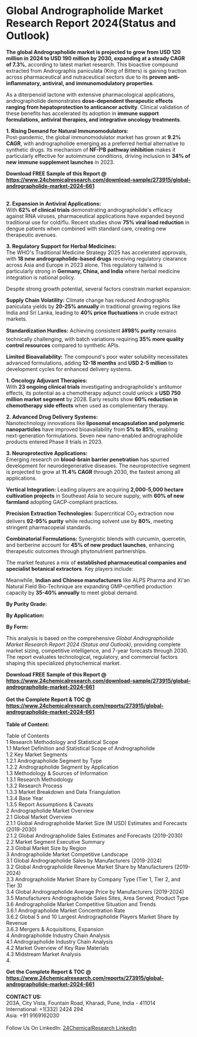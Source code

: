 <h1>Global Andrographolide Market Research Report 2024(Status and Outlook)</h1><p><strong>The global Andrographolide market is projected to grow from USD 120 million in 2024 to USD 190 million by 2030, expanding at a steady CAGR of 7.3%</strong>, according to latest market research. This bioactive compound extracted from Andrographis paniculata (King of Bitters) is gaining traction across pharmaceutical and nutraceutical sectors due to its <strong>proven anti-inflammatory, antiviral, and immunomodulatory properties</strong>.</p><p>As a diterpenoid lactone with extensive pharmacological applications, andrographolide demonstrates <strong>dose-dependent therapeutic effects ranging from hepatoprotection to anticancer activity</strong>. Clinical validation of these benefits has accelerated its adoption in <strong>immune support formulations, antiviral therapies, and integrative oncology treatments</strong>.</p><p><strong>1. Rising Demand for Natural Immunomodulators:</strong><br>
Post-pandemic, the global immunomodulator market has grown at <strong>9.2% CAGR</strong>, with andrographolide emerging as a preferred herbal alternative to synthetic drugs. Its mechanism of <strong>NF-ÎºB pathway inhibition</strong> makes it particularly effective for autoimmune conditions, driving inclusion in <strong>34% of new immune supplement launches</strong> in 2023.</p><div><b>Download FREE Sample of this Report @ 
            <a href="https://www.24chemicalresearch.com/download-sample/273915/global-andrographolide-market-2024-661">
            https://www.24chemicalresearch.com/download-sample/273915/global-andrographolide-market-2024-661</a></b></div><br><p><strong>2. Expansion in Antiviral Applications:</strong><br>
With <strong>62% of clinical trials</strong> demonstrating andrographolide's efficacy against RNA viruses, pharmaceutical applications have expanded beyond traditional use for cold/flu. Recent studies show <strong>75% viral load reduction</strong> in dengue patients when combined with standard care, creating new therapeutic avenues.</p><p><strong>3. Regulatory Support for Herbal Medicines:</strong><br>
The WHO's Traditional Medicine Strategy 2025 has accelerated approvals, with <strong>18 new andrographolide-based drugs</strong> receiving regulatory clearance across Asia and Europe in 2023 alone. This regulatory tailwind is particularly strong in <strong>Germany, China, and India</strong> where herbal medicine integration is national policy.</p><p>Despite strong growth potential, several factors constrain market expansion:</p><p><strong>Supply Chain Volatility:</strong> Climate change has reduced Andrographis paniculata yields by <strong>20-25% annually</strong> in traditional growing regions like India and Sri Lanka, leading to <strong>40% price fluctuations</strong> in crude extract markets.</p><p><strong>Standardization Hurdles:</strong> Achieving consistent <strong>â¥98% purity</strong> remains technically challenging, with batch variations requiring <strong>35% more quality control resources</strong> compared to synthetic APIs.</p><p><strong>Limited Bioavailability:</strong> The compound's poor water solubility necessitates advanced formulations, adding <strong>12-18 months</strong> and <strong>USD 2-5 million</strong> to development cycles for enhanced delivery systems.</p><p><strong>1. Oncology Adjuvant Therapies:</strong><br>
With <strong>23 ongoing clinical trials</strong> investigating andrographolide's antitumor effects, its potential as a chemotherapy adjunct could unlock a <strong>USD 750 million market segment</strong> by 2028. Early results show <strong>60% reduction in chemotherapy side effects</strong> when used as complementary therapy.</p><p><strong>2. Advanced Drug Delivery Systems:</strong><br>
Nanotechnology innovations like <strong>liposomal encapsulation and polymeric nanoparticles</strong> have improved bioavailability from <strong>5% to 85%</strong>, enabling next-generation formulations. Seven new nano-enabled andrographolide products entered Phase II trials in 2023.</p><p><strong>3. Neuroprotective Applications:</strong><br>
Emerging research on <strong>blood-brain barrier penetration</strong> has spurred development for neurodegenerative diseases. The neuroprotective segment is projected to grow at <strong>11.4% CAGR</strong> through 2030, the fastest among all applications.</p><p><strong>Vertical Integration:</strong> Leading players are acquiring <strong>2,000-5,000 hectare cultivation projects</strong> in Southeast Asia to secure supply, with <strong>60% of new farmland</strong> adopting GACP-compliant practices.</p><p><strong>Precision Extraction Technologies:</strong> Supercritical CO<sub>2</sub> extraction now delivers <strong>92-95% purity</strong> while reducing solvent use by <strong>80%</strong>, meeting stringent pharmacopeial standards.</p><p><strong>Combinatorial Formulations:</strong> Synergistic blends with curcumin, quercetin, and berberine account for <strong>45% of new product launches</strong>, enhancing therapeutic outcomes through phytonutrient partnerships.</p><p>The market features a mix of <strong>established pharmaceutical companies and specialist botanical extractors</strong>. Key players include:</p><p>Meanwhile, <strong>Indian and Chinese manufacturers</strong> like ALPS Pharma and Xi'an Natural Field Bio-Technique are expanding GMP-certified production capacity by <strong>35-40% annually</strong> to meet global demand.</p><p><strong>By Purity Grade:</strong></p><p><strong>By Application:</strong></p><p><strong>By Form:</strong></p><p>This analysis is based on the comprehensive <em>Global Andrographolide Market Research Report 2024 (Status and Outlook)</em>, providing complete market sizing, competitive intelligence, and 7-year forecasts through 2030. The report evaluates technological, regulatory, and commercial factors shaping this specialized phytochemical market.</p><div><b>Download FREE Sample of this Report @ 
            <a href="https://www.24chemicalresearch.com/download-sample/273915/global-andrographolide-market-2024-661">
            https://www.24chemicalresearch.com/download-sample/273915/global-andrographolide-market-2024-661</a></b></div><br><div><b>Get the Complete Report & TOC @ 
            <a href="https://www.24chemicalresearch.com/reports/273915/global-andrographolide-market-2024-661">
            https://www.24chemicalresearch.com/reports/273915/global-andrographolide-market-2024-661</a></b></div><br>
            <b>Table of Content:</b><p>Table of Contents<br />
1 Research Methodology and Statistical Scope<br />
1.1 Market Definition and Statistical Scope of Andrographolide<br />
1.2 Key Market Segments<br />
1.2.1 Andrographolide Segment by Type<br />
1.2.2 Andrographolide Segment by Application<br />
1.3 Methodology & Sources of Information<br />
1.3.1 Research Methodology<br />
1.3.2 Research Process<br />
1.3.3 Market Breakdown and Data Triangulation<br />
1.3.4 Base Year<br />
1.3.5 Report Assumptions & Caveats<br />
2 Andrographolide Market Overview<br />
2.1 Global Market Overview<br />
2.1.1 Global Andrographolide Market Size (M USD) Estimates and Forecasts (2019-2030)<br />
2.1.2 Global Andrographolide Sales Estimates and Forecasts (2019-2030)<br />
2.2 Market Segment Executive Summary<br />
2.3 Global Market Size by Region<br />
3 Andrographolide Market Competitive Landscape<br />
3.1 Global Andrographolide Sales by Manufacturers (2019-2024)<br />
3.2 Global Andrographolide Revenue Market Share by Manufacturers (2019-2024)<br />
3.3 Andrographolide Market Share by Company Type (Tier 1, Tier 2, and Tier 3)<br />
3.4 Global Andrographolide Average Price by Manufacturers (2019-2024)<br />
3.5 Manufacturers Andrographolide Sales Sites, Area Served, Product Type<br />
3.6 Andrographolide Market Competitive Situation and Trends<br />
3.6.1 Andrographolide Market Concentration Rate<br />
3.6.2 Global 5 and 10 Largest Andrographolide Players Market Share by Revenue<br />
3.6.3 Mergers & Acquisitions, Expansion<br />
4 Andrographolide Industry Chain Analysis<br />
4.1 Andrographolide Industry Chain Analysis<br />
4.2 Market Overview of Key Raw Materials<br />
4.3 Midstream Market Analysis<br />
4.</p><div><b>Get the Complete Report & TOC @ 
            <a href="https://www.24chemicalresearch.com/reports/273915/global-andrographolide-market-2024-661">
            https://www.24chemicalresearch.com/reports/273915/global-andrographolide-market-2024-661</a></b></div><br><b>CONTACT US:</b><br>
            203A, City Vista, Fountain Road, Kharadi, Pune, India - 411014<br>
            International: +1(332) 2424 294<br>
            Asia: +91 9169162030 <br><br>
            Follow Us On LinkedIn: <a href="https://www.linkedin.com/company/24chemicalresearch/">24ChemicalResearch LinkedIn</a>